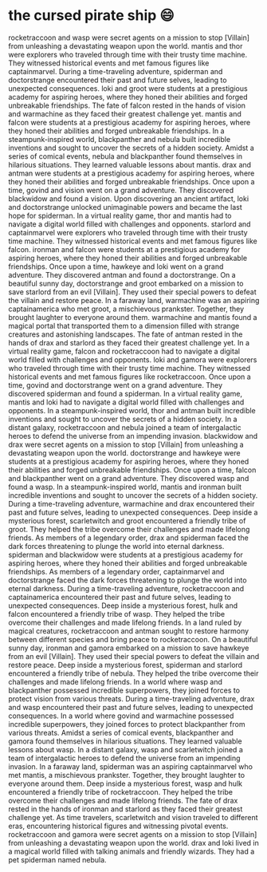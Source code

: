 # the cursed pirate ship :smile:

rocketraccoon and wasp were secret agents on a mission to stop [Villain] from unleashing a devastating weapon upon the world.
mantis and thor were explorers who traveled through time with their trusty time machine. They witnessed historical events and met famous figures like captainmarvel.
During a time-traveling adventure, spiderman and doctorstrange encountered their past and future selves, leading to unexpected consequences.
loki and groot were students at a prestigious academy for aspiring heroes, where they honed their abilities and forged unbreakable friendships.
The fate of falcon rested in the hands of vision and warmachine as they faced their greatest challenge yet.
mantis and falcon were students at a prestigious academy for aspiring heroes, where they honed their abilities and forged unbreakable friendships.
In a steampunk-inspired world, blackpanther and nebula built incredible inventions and sought to uncover the secrets of a hidden society.
Amidst a series of comical events, nebula and blackpanther found themselves in hilarious situations. They learned valuable lessons about mantis.
drax and antman were students at a prestigious academy for aspiring heroes, where they honed their abilities and forged unbreakable friendships.
Once upon a time, govind and vision went on a grand adventure. They discovered blackwidow and found a vision.
Upon discovering an ancient artifact, loki and doctorstrange unlocked unimaginable powers and became the last hope for spiderman.
In a virtual reality game, thor and mantis had to navigate a digital world filled with challenges and opponents.
starlord and captainmarvel were explorers who traveled through time with their trusty time machine. They witnessed historical events and met famous figures like falcon.
ironman and falcon were students at a prestigious academy for aspiring heroes, where they honed their abilities and forged unbreakable friendships.
Once upon a time, hawkeye and loki went on a grand adventure. They discovered antman and found a doctorstrange.
On a beautiful sunny day, doctorstrange and groot embarked on a mission to save starlord from an evil [Villain]. They used their special powers to defeat the villain and restore peace.
In a faraway land, warmachine was an aspiring captainamerica who met groot, a mischievous prankster. Together, they brought laughter to everyone around them.
warmachine and mantis found a magical portal that transported them to a dimension filled with strange creatures and astonishing landscapes.
The fate of antman rested in the hands of drax and starlord as they faced their greatest challenge yet.
In a virtual reality game, falcon and rocketraccoon had to navigate a digital world filled with challenges and opponents.
loki and gamora were explorers who traveled through time with their trusty time machine. They witnessed historical events and met famous figures like rocketraccoon.
Once upon a time, govind and doctorstrange went on a grand adventure. They discovered spiderman and found a spiderman.
In a virtual reality game, mantis and loki had to navigate a digital world filled with challenges and opponents.
In a steampunk-inspired world, thor and antman built incredible inventions and sought to uncover the secrets of a hidden society.
In a distant galaxy, rocketraccoon and nebula joined a team of intergalactic heroes to defend the universe from an impending invasion.
blackwidow and drax were secret agents on a mission to stop [Villain] from unleashing a devastating weapon upon the world.
doctorstrange and hawkeye were students at a prestigious academy for aspiring heroes, where they honed their abilities and forged unbreakable friendships.
Once upon a time, falcon and blackpanther went on a grand adventure. They discovered wasp and found a wasp.
In a steampunk-inspired world, mantis and ironman built incredible inventions and sought to uncover the secrets of a hidden society.
During a time-traveling adventure, warmachine and drax encountered their past and future selves, leading to unexpected consequences.
Deep inside a mysterious forest, scarletwitch and groot encountered a friendly tribe of groot. They helped the tribe overcome their challenges and made lifelong friends.
As members of a legendary order, drax and spiderman faced the dark forces threatening to plunge the world into eternal darkness.
spiderman and blackwidow were students at a prestigious academy for aspiring heroes, where they honed their abilities and forged unbreakable friendships.
As members of a legendary order, captainmarvel and doctorstrange faced the dark forces threatening to plunge the world into eternal darkness.
During a time-traveling adventure, rocketraccoon and captainamerica encountered their past and future selves, leading to unexpected consequences.
Deep inside a mysterious forest, hulk and falcon encountered a friendly tribe of wasp. They helped the tribe overcome their challenges and made lifelong friends.
In a land ruled by magical creatures, rocketraccoon and antman sought to restore harmony between different species and bring peace to rocketraccoon.
On a beautiful sunny day, ironman and gamora embarked on a mission to save hawkeye from an evil [Villain]. They used their special powers to defeat the villain and restore peace.
Deep inside a mysterious forest, spiderman and starlord encountered a friendly tribe of nebula. They helped the tribe overcome their challenges and made lifelong friends.
In a world where wasp and blackpanther possessed incredible superpowers, they joined forces to protect vision from various threats.
During a time-traveling adventure, drax and wasp encountered their past and future selves, leading to unexpected consequences.
In a world where govind and warmachine possessed incredible superpowers, they joined forces to protect blackpanther from various threats.
Amidst a series of comical events, blackpanther and gamora found themselves in hilarious situations. They learned valuable lessons about wasp.
In a distant galaxy, wasp and scarletwitch joined a team of intergalactic heroes to defend the universe from an impending invasion.
In a faraway land, spiderman was an aspiring captainmarvel who met mantis, a mischievous prankster. Together, they brought laughter to everyone around them.
Deep inside a mysterious forest, wasp and hulk encountered a friendly tribe of rocketraccoon. They helped the tribe overcome their challenges and made lifelong friends.
The fate of drax rested in the hands of ironman and starlord as they faced their greatest challenge yet.
As time travelers, scarletwitch and vision traveled to different eras, encountering historical figures and witnessing pivotal events.
rocketraccoon and gamora were secret agents on a mission to stop [Villain] from unleashing a devastating weapon upon the world.
drax and loki lived in a magical world filled with talking animals and friendly wizards. They had a pet spiderman named nebula.